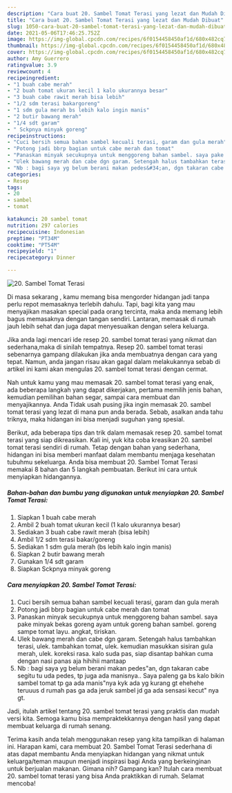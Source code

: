 ```yaml
---
description: "Cara buat 20. Sambel Tomat Terasi yang lezat dan Mudah Dibuat"
title: "Cara buat 20. Sambel Tomat Terasi yang lezat dan Mudah Dibuat"
slug: 1050-cara-buat-20-sambel-tomat-terasi-yang-lezat-dan-mudah-dibuat
date: 2021-05-06T17:46:25.752Z
image: https://img-global.cpcdn.com/recipes/6f0154458450af1d/680x482cq70/20-sambel-tomat-terasi-foto-resep-utama.jpg
thumbnail: https://img-global.cpcdn.com/recipes/6f0154458450af1d/680x482cq70/20-sambel-tomat-terasi-foto-resep-utama.jpg
cover: https://img-global.cpcdn.com/recipes/6f0154458450af1d/680x482cq70/20-sambel-tomat-terasi-foto-resep-utama.jpg
author: Amy Guerrero
ratingvalue: 3.9
reviewcount: 4
recipeingredient:
- "1 buah cabe merah"
- "2 buah tomat ukuran kecil 1 kalo ukurannya besar"
- "3 buah cabe rawit merah bisa lebih"
- "1/2 sdm terasi bakargoreng"
- "1 sdm gula merah bs lebih kalo ingin manis"
- "2 butir bawang merah"
- "1/4 sdt garam"
- " Sckpnya minyak goreng"
recipeinstructions:
- "Cuci bersih semua bahan sambel kecuali terasi, garam dan gula merah"
- "Potong jadi bbrp bagian untuk cabe merah dan tomat"
- "Panaskan minyak secukupnya untuk menggoreng bahan sambel. saya pake minyak bekas goreng ayam untuk goreng bahan sambel. goreng sampe tomat layu. angkat, tiriskan."
- "Ulek bawang merah dan cabe dgn garam. Setengah halus tambahkan terasi, ulek. tambahkan tomat, ulek. kemudian masukkan sisiran gula merah, ulek. koreksi rasa. kalo suda pas, siap disantap bahkan cuma dengan nasi panas aja hihihii mantaap"
- "Nb : bagi saya yg belum berani makan pedes&#34;an, dgn takaran cabe segitu tu uda pedes, tp juga ada manisnya.. Saya paleng ga bs kalo bikin sambel tomat tp ga ada manis&#34;nya kyk ada yg kurang gt ehehehe teruuus d rumah pas ga ada jeruk sambel jd ga ada sensasi kecut&#34; nya gt."
categories:
- Resep
tags:
- 20
- sambel
- tomat

katakunci: 20 sambel tomat 
nutrition: 297 calories
recipecuisine: Indonesian
preptime: "PT34M"
cooktime: "PT54M"
recipeyield: "1"
recipecategory: Dinner

---
```



![20. Sambel Tomat Terasi](https://img-global.cpcdn.com/recipes/6f0154458450af1d/680x482cq70/20-sambel-tomat-terasi-foto-resep-utama.jpg)

Di masa  sekarang , kamu memang bisa mengorder hidangan jadi tanpa perlu repot memasaknya terlebih dahulu. Tapi, bagi kita yang mau menyajikan masakan special pada orang tercinta, maka anda memang lebih bagus memasaknya dengan tangan sendiri. Lantaran, memasak di rumah jauh lebih sehat dan juga dapat menyesuaikan dengan selera keluarga.

Jika anda lagi mencari ide resep 20. sambel tomat terasi yang nikmat dan sederhana,maka di sinilah tempatnya. Resep 20. sambel tomat terasi  sebenarnya gampang dilakukan jika anda membuatnya dengan cara yang tepat. Namun, anda jangan risau akan gagal dalam melakukannya 
sebab di artikel ini kami akan mengulas 20. sambel tomat terasi dengan cermat.  



Nah untuk kamu yang mau memasak 20. sambel tomat terasi yang enak, ada beberapa langkah yang dapat dikerjakan, pertama memilih jenis bahan, kemudian pemilihan bahan segar, sampai cara membuat dan menyajikannya. Anda Tidak usah pusing jika ingin memasak 20. sambel tomat terasi yang lezat di mana pun anda berada. Sebab, asalkan anda  tahu triknya, maka hidangan ini bisa menjadi suguhan yang spesial.

Berikut, ada beberapa tips dan trik dalam memasak resep 20. sambel tomat terasi yang siap dikreasikan. Kali ini, yuk kita coba kreasikan 20. sambel tomat terasi sendiri di rumah. Tetap dengan bahan yang sederhana, hidangan ini bisa memberi manfaat dalam membantu menjaga kesehatan tubuhmu sekeluarga. Anda bisa membuat 20. Sambel Tomat Terasi memakai 8 bahan dan 5 langkah pembuatan. Berikut ini cara untuk menyiapkan hidangannya.

<!--inarticleads1-->

##### Bahan-bahan dan bumbu yang digunakan untuk menyiapkan 20. Sambel Tomat Terasi:

1. Siapkan 1 buah cabe merah
1. Ambil 2 buah tomat ukuran kecil (1 kalo ukurannya besar)
1. Sediakan 3 buah cabe rawit merah (bisa lebih)
1. Ambil 1/2 sdm terasi bakar/goreng
1. Sediakan 1 sdm gula merah (bs lebih kalo ingin manis)
1. Siapkan 2 butir bawang merah
1. Gunakan 1/4 sdt garam
1. Siapkan  Sckpnya minyak goreng




<!--inarticleads2-->

##### Cara menyiapkan 20. Sambel Tomat Terasi:

1. Cuci bersih semua bahan sambel kecuali terasi, garam dan gula merah
1. Potong jadi bbrp bagian untuk cabe merah dan tomat
1. Panaskan minyak secukupnya untuk menggoreng bahan sambel. saya pake minyak bekas goreng ayam untuk goreng bahan sambel. goreng sampe tomat layu. angkat, tiriskan.
1. Ulek bawang merah dan cabe dgn garam. Setengah halus tambahkan terasi, ulek. tambahkan tomat, ulek. kemudian masukkan sisiran gula merah, ulek. koreksi rasa. kalo suda pas, siap disantap bahkan cuma dengan nasi panas aja hihihii mantaap
1. Nb : bagi saya yg belum berani makan pedes&#34;an, dgn takaran cabe segitu tu uda pedes, tp juga ada manisnya.. Saya paleng ga bs kalo bikin sambel tomat tp ga ada manis&#34;nya kyk ada yg kurang gt ehehehe teruuus d rumah pas ga ada jeruk sambel jd ga ada sensasi kecut&#34; nya gt.




Jadi, itulah artikel tentang  20. sambel tomat terasi  yang praktis dan mudah versi kita. Semoga kamu bisa mempraktekkannya dengan hasil yang dapat membuat keluarga di rumah senang. 

Terima kasih anda telah menggunakan resep yang kita tampilkan di halaman ini. Harapan kami, cara membuat  20. Sambel Tomat Terasi sederhana di atas dapat membantu Anda menyiapkan hidangan yang nikmat untuk keluarga/teman maupun menjadi inspirasi bagi Anda yang berkeinginan untuk berjualan makanan. Gimana nih? Gampang kan? Itulah cara membuat 20. sambel tomat terasi yang bisa Anda praktikkan di rumah. Selamat mencoba!


